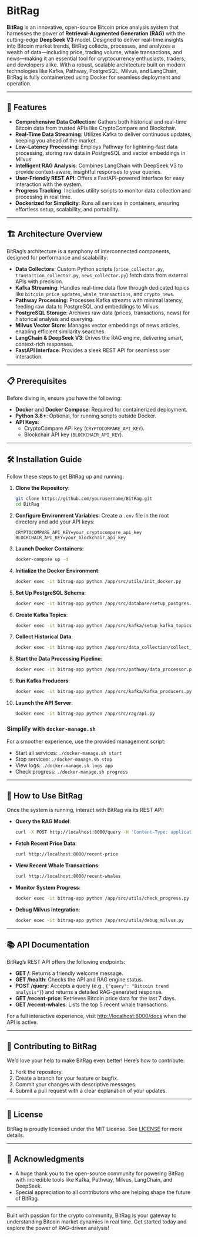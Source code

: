 # BitRag

**BitRag** is an innovative, open-source Bitcoin price analysis system that harnesses the power of **Retrieval-Augmented Generation (RAG)** with the cutting-edge **DeepSeek V3** model. Designed to deliver real-time insights into Bitcoin market trends, BitRag collects, processes, and analyzes a wealth of data—including price, trading volume, whale transactions, and news—making it an essential tool for cryptocurrency enthusiasts, traders, and developers alike. With a robust, scalable architecture built on modern technologies like Kafka, Pathway, PostgreSQL, Milvus, and LangChain, BitRag is fully containerized using Docker for seamless deployment and operation.

---

## 🚀 Features

- **Comprehensive Data Collection**: Gathers both historical and real-time Bitcoin data from trusted APIs like CryptoCompare and Blockchair.
- **Real-Time Data Streaming**: Utilizes Kafka to deliver continuous updates, keeping you ahead of the market.
- **Low-Latency Processing**: Employs Pathway for lightning-fast data processing, storing raw data in PostgreSQL and vector embeddings in Milvus.
- **Intelligent RAG Analysis**: Combines LangChain with DeepSeek V3 to provide context-aware, insightful responses to your queries.
- **User-Friendly REST API**: Offers a FastAPI-powered interface for easy interaction with the system.
- **Progress Tracking**: Includes utility scripts to monitor data collection and processing in real time.
- **Dockerized for Simplicity**: Runs all services in containers, ensuring effortless setup, scalability, and portability.

---

## 🏗️ Architecture Overview

BitRag’s architecture is a symphony of interconnected components, designed for performance and scalability:

- **Data Collectors**: Custom Python scripts (`price_collector.py`, `transaction_collector.py`, `news_collector.py`) fetch data from external APIs with precision.
- **Kafka Streaming**: Handles real-time data flow through dedicated topics like `bitcoin_price_updates`, `whale_transactions`, and `crypto_news`.
- **Pathway Processing**: Processes Kafka streams with minimal latency, feeding raw data to PostgreSQL and embeddings to Milvus.
- **PostgreSQL Storage**: Archives raw data (prices, transactions, news) for historical analysis and querying.
- **Milvus Vector Store**: Manages vector embeddings of news articles, enabling efficient similarity searches.
- **LangChain & DeepSeek V3**: Drives the RAG engine, delivering smart, context-rich responses.
- **FastAPI Interface**: Provides a sleek REST API for seamless user interaction.

---

## 📋 Prerequisites

Before diving in, ensure you have the following:

- **Docker** and **Docker Compose**: Required for containerized deployment.
- **Python 3.8+**: Optional, for running scripts outside Docker.
- **API Keys**:
  - CryptoCompare API key (`CRYPTOCOMPARE_API_KEY`).
  - Blockchair API key (`BLOCKCHAIR_API_KEY`).

---

## 🛠️ Installation Guide

Follow these steps to get BitRag up and running:

1. **Clone the Repository**:
   ```bash
   git clone https://github.com/yourusername/BitRag.git
   cd BitRag
   ```

2. **Configure Environment Variables**:
   Create a `.env` file in the root directory and add your API keys:
   ```env
   CRYPTOCOMPARE_API_KEY=your_cryptocompare_api_key
   BLOCKCHAIR_API_KEY=your_blockchair_api_key
   ```

3. **Launch Docker Containers**:
   ```bash
   docker-compose up -d
   ```

4. **Initialize the Docker Environment**:
   ```bash
   docker exec -it bitrag-app python /app/src/utils/init_docker.py
   ```

5. **Set Up PostgreSQL Schema**:
   ```bash
   docker exec -it bitrag-app python /app/src/database/setup_postgres.py
   ```

6. **Create Kafka Topics**:
   ```bash
   docker exec -it bitrag-app python /app/src/kafka/setup_kafka_topics.py
   ```

7. **Collect Historical Data**:
   ```bash
   docker exec -it bitrag-app python /app/src/data_collection/collect_historical_data.py
   ```

8. **Start the Data Processing Pipeline**:
   ```bash
   docker exec -it bitrag-app python /app/src/pathway/data_processor.py
   ```

9. **Run Kafka Producers**:
   ```bash
   docker exec -it bitrag-app python /app/src/kafka/kafka_producers.py
   ```

10. **Launch the API Server**:
    ```bash
    docker exec -it bitrag-app python /app/src/rag/api.py
    ```

### Simplify with `docker-manage.sh`
For a smoother experience, use the provided management script:
- Start all services: `./docker-manage.sh start`
- Stop services: `./docker-manage.sh stop`
- View logs: `./docker-manage.sh logs app`
- Check progress: `./docker-manage.sh progress`

---

## 📖 How to Use BitRag

Once the system is running, interact with BitRag via its REST API:

- **Query the RAG Model**:
  ```bash
  curl -X POST http://localhost:8000/query -H 'Content-Type: application/json' -d '{"query": "What factors are influencing Bitcoin price today?"}'
  ```

- **Fetch Recent Price Data**:
  ```bash
  curl http://localhost:8000/recent-price
  ```

- **View Recent Whale Transactions**:
  ```bash
  curl http://localhost:8000/recent-whales
  ```

- **Monitor System Progress**:
  ```bash
  docker exec -it bitrag-app python /app/src/utils/check_progress.py --type all
  ```

- **Debug Milvus Integration**:
  ```bash
  docker exec -it bitrag-app python /app/src/utils/debug_milvus.py
  ```

---

## 📚 API Documentation

BitRag’s REST API offers the following endpoints:

- **GET /**: Returns a friendly welcome message.
- **GET /health**: Checks the API and RAG engine status.
- **POST /query**: Accepts a query (e.g., `{"query": "Bitcoin trend analysis"}`) and returns a detailed RAG-generated response.
- **GET /recent-price**: Retrieves Bitcoin price data for the last 7 days.
- **GET /recent-whales**: Lists the top 5 recent whale transactions.

For a full interactive experience, visit [http://localhost:8000/docs](http://localhost:8000/docs) when the API is active.

---

## 🤝 Contributing to BitRag

We’d love your help to make BitRag even better! Here’s how to contribute:

1. Fork the repository.
2. Create a branch for your feature or bugfix.
3. Commit your changes with descriptive messages.
4. Submit a pull request with a clear explanation of your updates.

---

## 📜 License

BitRag is proudly licensed under the MIT License. See [LICENSE](LICENSE) for more details.

---

## 🙏 Acknowledgments

- A huge thank you to the open-source community for powering BitRag with incredible tools like Kafka, Pathway, Milvus, LangChain, and DeepSeek.
- Special appreciation to all contributors who are helping shape the future of BitRag.

---

Built with passion for the crypto community, BitRag is your gateway to understanding Bitcoin market dynamics in real time. Get started today and explore the power of RAG-driven analysis!
